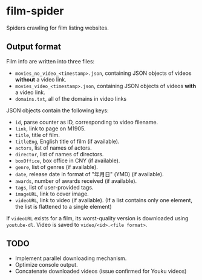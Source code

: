 # film-spider
Spiders crawling for film listing websites.

## Output format
Film info are written into three files:
- `movies_no_video_<timestamp>.json`, containing JSON objects of videos **without** a video link.
- `movies_video_<timestamp>.json`, containing JSON objects of videos **with** a video link.
- `domains.txt`, all of the domains in video links

JSON objects contain the following keys:
- `id`, parse counter as ID, corresponding to video filename.
- `link`, link to page on M1905.
- `title`, title of film.
- `titleEng`, English title of film (if available).
- `actors`, list of names of actors.
- `director`, list of names of directors.
- `boxOffice`, box office in CNY (if available).
- `genre`, list of genres (if available).
- `date`, release date in format of "年月日" (YMD) (if available).
- `awards`, number of awards received (if available).
- `tags`, list of user-provided tags.
- `imageURL`, link to cover image.
- `videoURL`, link to video (if available).
(If a list contains only one element, the list is flattened to a single element)

If `videoURL` exists for a film, its worst-quality version is downloaded using `youtube-dl`. Video is saved to `video/<id>.<file format>`.

## TODO
- Implement parallel downloading mechanism.
- Optimize console output.
- Concatenate downloaded videos (issue confirmed for Youku videos)
